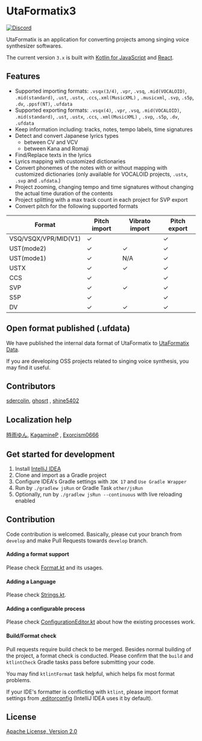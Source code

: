 # UtaFormatix3

[![Discord](https://img.shields.io/discord/984044285584359444?style=for-the-badge&label=discord&logo=discord&logoColor=ffffff&color=7389D8&labelColor=6A7EC2)](https://discord.gg/TyEcQ6P73y)

UtaFormatix is an application for converting projects among singing voice synthesizer softwares.

The current version `3.x` is built with [Kotlin for JavaScript](https://kotlinlang.org/docs/js-overview.html)
and [React](https://github.com/facebook/react).

## Features

- Supported importing
  formats: `.vsqx(3/4)`, `.vpr`, `.vsq`, `.mid(VOCALOID)`, `.mid(standard)`, `.ust`, `.ustx`, `.ccs`,`.xml(MusicXML)`
  , `.musicxml`, `.svp`, `.s5p`, `.dv`, `.ppsf(NT)`, `.ufdata`
- Supported exporting
  formats: `.vsqx(4)`, `.vpr`, `.vsq`, `.mid(VOCALOID)`, `.mid(standard)`, `.ust`, `.ustx`, `.ccs`, `.xml(MusicXML)`
  , `.svp`, `.s5p`, `.dv`, `.ufdata`
- Keep information including: tracks, notes, tempo labels, time signatures
- Detect and convert Japanese lyrics types
    - between CV and VCV
    - between Kana and Romaji
- Find/Replace texts in the lyrics
- Lyrics mapping with customized dictionaries
- Convert phonemes of the notes with or without mapping with customized dictionaries (only available for VOCALOID
  projects, `.ustx`, `.svp` and `.ufdata`.)
- Project zooming, changing tempo and time signatures without changing the actual time duration of the contents
- Project splitting with a max track count in each project for SVP export
- Convert pitch for the following supported formats

| Format               | Pitch import | Vibrato import | Pitch export |
|----------------------|--------------|----------------|--------------|
| VSQ/VSQX/VPR/MID(V1) | ✓            |                | ✓            |
| UST(mode2)           | ✓            | ✓              | ✓            |
| UST(mode1)           | ✓            | N/A            | ✓            |
| USTX                 | ✓            | ✓              | ✓            |
| CCS                  | ✓            |                | ✓            |
| SVP                  | ✓            | ✓              | ✓            |
| S5P                  | ✓            |                | ✓            |
| DV                   | ✓            | ✓              | ✓            |

## Open format published (.ufdata)

We have published the internal data format of UtaFormatix
to [UtaFormatix Data](https://github.com/sdercolin/utaformatix-data).

If you are developing OSS projects related to singing voice synthesis, you may find it useful.

## Contributors

[sdercolin](https://github.com/sdercolin), [ghosrt](https://github.com/ghosrt)
, [shine5402](https://github.com/shine5402)

## Localization help

[時雨ゆん](https://twitter.com/Yun_Shigure), [KagamineP](https://github.com/KagamineP)
, [Exorcism0666](https://github.com/Exorcism0666)

## Get started for development

1. Install [IntelliJ IDEA](https://www.jetbrains.com/idea/)
2. Clone and import as a Gradle project
3. Configure IDEA's Gradle settings with `JDK 17` and `Use Gradle Wrapper`
4. Run by `./gradlew jsRun` or Gradle Task `other/jsRun`
5. Optionally, run by `./gradlew jsRun --continuous` with live reloading enabled

## Contribution

Code contribution is welcomed. Basically, please cut your branch from `develop` and make Pull Requests towards `develop`
branch.

#### Adding a format support

Please check [Format.kt](src/jsMain/kotlin/model/Format.kt) and its usages.

#### Adding a Language

Please check [Strings.kt](src/jsMain/kotlin/ui/strings/Strings.kt).

#### Adding a configurable process

Please check [ConfigurationEditor.kt](src/jsMain/kotlin/ui/ConfigurationEditor.kt)
about how the existing processes work.

#### Build/Format check

Pull requests require build check to be merged. Besides normal building of the project, a format check is conducted.
Please confirm that the `build` and `ktlintCheck` Gradle tasks pass before submitting your code.

You may find `ktlintFormat` task helpful, which helps fix most format problems.

If your IDE's formatter is conflicting with `ktlint`, please import format settings
from [.editorconfig](.editorconfig) (IntelliJ IDEA uses it by default).

## License

[Apache License, Version 2.0](LICENSE.md)
